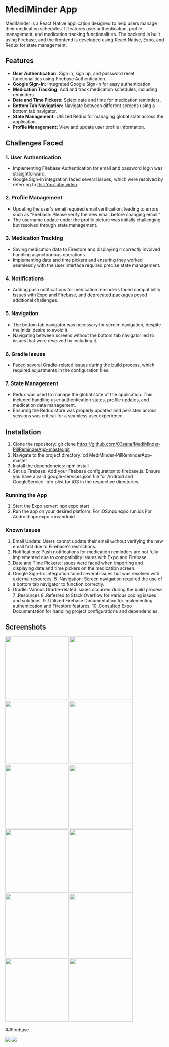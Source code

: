 # MediMinder App

MediMinder is a React Native application designed to help users manage their medication schedules. It features user authentication, profile management, and medication tracking functionalities. The backend is built using Firebase, and the frontend is developed using React Native, Expo, and Redux for state management.

## Features
- **User Authentication:** Sign in, sign up, and password reset functionalities using Firebase Authentication.
- **Google Sign-In:** Integrated Google Sign-In for easy authentication.
- **Medication Tracking:** Add and track medication schedules, including reminders.
- **Date and Time Pickers:** Select date and time for medication reminders.
- **Bottom Tab Navigation:** Navigate between different screens using a bottom tab navigator.
- **State Management:** Utilized Redux for managing global state across the application.
- **Profile Management:** View and update user profile information.

## Challenges Faced

### 1. User Authentication
- Implementing Firebase Authentication for email and password login was straightforward.
- Google Sign-In integration faced several issues, which were resolved by referring to [this YouTube video](https://youtu.be/3pYxbkhpOBY?si=2uTkKtisRoVQm8dz).

### 2. Profile Management
- Updating the user's email required email verification, leading to errors such as "Firebase: Please verify the new email before changing email."
- The username update under the profile picture was initially challenging but resolved through state management.

### 3. Medication Tracking
- Saving medication data to Firestore and displaying it correctly involved handling asynchronous operations.
- Implementing date and time pickers and ensuring they worked seamlessly with the user interface required precise state management.

### 4. Notifications
- Adding push notifications for medication reminders faced compatibility issues with Expo and Firebase, and deprecated packages posed additional challenges.

### 5. Navigation
- The bottom tab navigator was necessary for screen navigation, despite the initial desire to avoid it.
- Navigating between screens without the bottom tab navigator led to issues that were resolved by including it.

### 6. Gradle Issues
- Faced several Gradle-related issues during the build process, which required adjustments in the configuration files.

### 7. State Management
- Redux was used to manage the global state of the application. This included handling user authentication states, profile updates, and medication data management.
- Ensuring the Redux store was properly updated and persisted across sessions was critical for a seamless user experience.

## Installation

1. Clone the repository:
   git clone https://github.com/03sana/MediMinder-PillReminderApp-master.git
2. Navigate to the project directory:
          cd MediMinder-PillReminderApp-master
3. Install the dependencies:
            npm install
4. Set up Firebase:
    Add your Firebase configuration to firebase.js.
    Ensure you have a valid google-services.json file for Android and GoogleService-Info.plist for iOS in the respective directories.

### Running the App
1. Start the Expo server:
   npx expo start
2. Run the app on your desired platform:
For iOS:npx expo run:ios
For Android:npx expo run:android

### Known Issues
1. Email Update: Users cannot update their email without verifying the new email first due to Firebase's restrictions.
2. Notifications: Push notifications for medication reminders are not fully implemented due to compatibility issues with Expo and Firebase.
3. Date and Time Pickers: Issues were faced when importing and displaying date and time pickers on the medication screen.
4. Google Sign-In: Integration faced several issues but was resolved with external resources.
5 .Navigation: Screen navigation required the use of a bottom tab navigator to function correctly.
6. Gradle: Various Gradle-related issues occurred during the build process.
7 .Resources
8 .Referred to Stack Overflow for various coding issues and solutions.
9 .Utilized Firebase Documentation for implementing authentication and Firestore features.
10 .Consulted Expo Documentation for handling project configurations and dependencies.


## Screenshots

<p float="left">
  <img src="https://github.com/03sana/MediMinder-PillReminderApp-master/assets/105085789/8e3ca14f-c22f-43a3-b0d2-007dbecd9c64" width="200"/>
  <img src="https://github.com/03sana/MediMinder-PillReminderApp-master/assets/105085789/f4950721-fdf8-44f1-ada1-c53bfbb9074a" width="200"/> 
 <img src="https://github.com/03sana/MediMinder-PillReminderApp-master/assets/105085789/1a7b98f0-b7dc-4918-b14f-66a54ff3c22f" width="200"/> 
<img src="https://github.com/03sana/MediMinder-PillReminderApp-master/assets/105085789/fc99d7bb-17b4-4719-b606-6b26041914d6" width="200"/> 
  
  <img src="https://github.com/03sana/MediMinder-PillReminderApp-master/assets/105085789/b2f85b15-1e41-4b13-8ec2-322b11956f81" width="200"/>
  <img src="https://github.com/03sana/MediMinder-PillReminderApp-master/assets/105085789/bf1085c7-d4dd-47a8-9a4a-87dca903dc04" width="200"/> 
  <img src="https://github.com/03sana/MediMinder-PillReminderApp-master/assets/105085789/6a1a02f8-439f-401e-b9f2-d323566e0189" width="200"/>
  <img src="https://github.com/03sana/MediMinder-PillReminderApp-master/assets/105085789/d639f9f7-c4cb-40b6-82ab-3946a6c2614f" width="200"/>

  <img src="https://github.com/03sana/MediMinder-PillReminderApp-master/assets/105085789/00272c07-0d1c-47f8-9e75-34efb2d3fd20" width="200"/>
  
 
  <img src="https://github.com/03sana/MediMinder-PillReminderApp-master/assets/105085789/ab00c21b-c243-4efd-a36b-35fbc3db0765" width="200"/>
  <img src="https://github.com/03sana/MediMinder-PillReminderApp-master/assets/105085789/a8ea29e0-c20b-46dc-be1e-9e3b985bcf87" width="200"/>
  <img src="https://github.com/03sana/MediMinder-PillReminderApp-master/assets/105085789/4d3041e2-4eb4-4d4d-bee2-bd0979dae1ff" width="200"/>
</p>


##Firebase 

<p>   <img src="https://github.com/03sana/MediMinder-PillReminderApp-master/assets/105085789/03280010-9be3-4f36-8efc-36e2596db61f"/> 
<img src="https://github.com/03sana/MediMinder-PillReminderApp-master/assets/105085789/b8776bcf-120f-439f-a4cb-9b54aa7f0612"/> </p>

